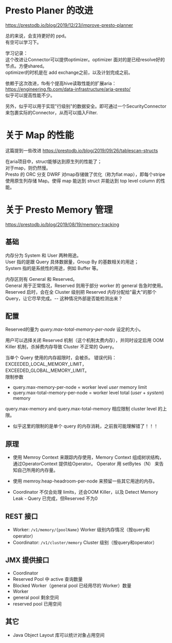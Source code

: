 # Presto Planer 的改进
https://prestodb.io/blog/2019/12/23/improve-presto-planner  

总的来说，会支持更好的 ppd。  
有空可以学习下。  

学习记录：  
这个改进让Connector可以提供optimizer。optimizer 面对的是已经resolve好的节点。方便shared。  
optimizer的时机是在 add exchange之前，以及计划完成之前。  

依赖于这次改进，fb有个提高hive读取性能的扩展aria： 
https://engineering.fb.com/data-infrastructure/aria-presto/  
似乎可以提高性能不少。  

另外，似乎可以用于实现"行级别"的数据安全。即可通过一个SecurityConnector来包裹实际的Connector，从而可以插入Filter.

# 关于 Map 的性能
这篇提到一些改进
https://prestodb.io/blog/2019/09/26/tablescan-structs

在aria项目中，struct能够达到原生列的性能了；  
对于map，则仍然慢。  
Presto 的 ORC 分支 DWRF 对map存储做了优化（称为flat map），即每个stripe使用原生列存储 Map。使得 map 能达到 struct 并能达到 top level column 的性能。

# 关于 Presto Memory 管理
https://prestodb.io/blog/2019/08/19/memory-tracking
## 基础
内存分为 System 和 User 两种用途。  
User 指的是跟 Query 具体数据量，Group By 的基数相关的用途；  
System 指的是系统性的用途，例如 Buffer 等。  

内存区则有 General 和 Reserved。  
General 用于正常情况，Reserved 则用于部分 worker 的 general 告急时使用。Reserved 启时，会在全 Cluster 级别把 Reserved 内存分配给"最大"的那个 Query，让它尽早完成。-- 这种情况外部是否能检测出来？  

## 配置
Reserved的量为 *query.max-total-memory-per-node* 设定的大小。  

用户可以选择关闭 Reserved 机制（这个机制太费内存），并同时设定启用 OOM Killer 机制，杀掉费内存导致 Cluster 不正常的 Query。  

当单个 Query 使用的内存超限时，会被杀。 错误代码：EXCEEDED_LOCAL_MEMORY_LIMIT，EXCEEDED_GLOBAL_MEMORY_LIMIT。  
限制参数  
* query.max-memory-per-node = worker level *user* memory limit  
* query.max-total-memory-per-node = worker level total (*user* + *system*) memory
  
query.max-memory and query.max-total-memory  相应限制 cluster level 的上限。  

* 似乎这里的限制的是单个 query 的内存消耗，之前我可能理解错了！！！  

## 原理
* 使用 Memroy Context 来跟踪内存使用，Memory Context 组成树状结构，通过OperatorContext 提供给Operator。  Operator 用 setBytes（N） 来告知自己所用的内存量。  

* 使用 memroy.heap-headroom-per-node 来预留一些其它用途的内存。

* Coordinator 不仅会处理 limits，还会OOM Killer，以及 Detect Memory Leak - Query 已完成，但Reserved 不为0

## REST 接口
* Worker: `/v1/memory/{poolName}` Worker 级别内存情况（按query和operator）
* Coordinator: `/v1/cluster/memory` Cluster 级别（按query和operator）

## JMX 提供接口
* Coordinator
 * Reserved Pool 中 active 查询数量
 * Blocked Worker（general pool 已经用尽的 Worker）数量
* Worker
 * general pool 剩余空间
 * reserved pool 已用空间
 
## 其它
* Java Object Layout 库可以统计对象占用空间

